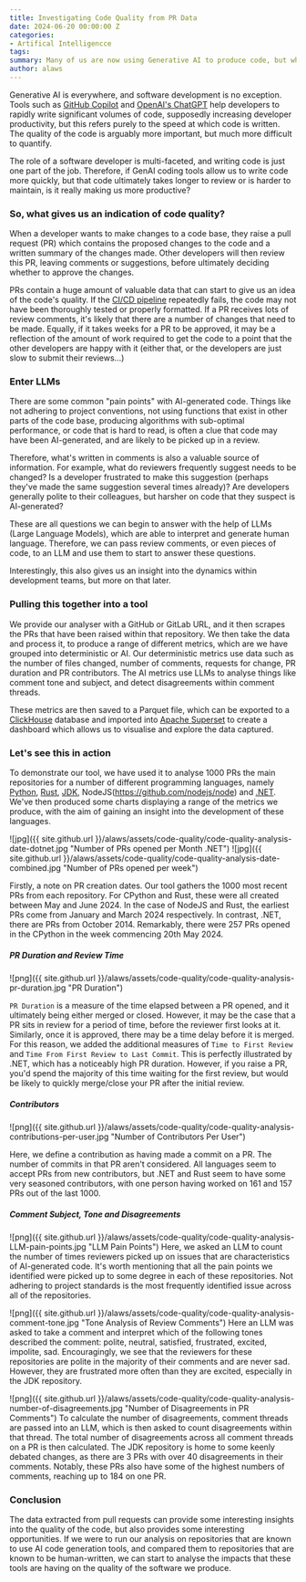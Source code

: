 ```yaml
---
title: Investigating Code Quality from PR Data
date: 2024-06-20 00:00:00 Z
categories:
- Artifical Intelligencce
tags:
summary: Many of us are now using Generative AI to produce code, but what impact is this having on code quality? By analaysing the data contained in PRs, our team has built a tool to investigate this.
author: alaws
---
```


Generative AI is everywhere, and software development is no exception. Tools such as [GitHub Copilot](https://github.com/features/copilot?ef_id=_k_Cj0KCQjwvb-zBhCmARIsAAfUI2survphNzpvvdMMG2eOv8HEvVDSkuQo8qHKN-KwDROjlvRPqA8CocwaAuTSEALw_wcB_k_&OCID=AIDcmm4lwmjeex_SEM__k_Cj0KCQjwvb-zBhCmARIsAAfUI2survphNzpvvdMMG2eOv8HEvVDSkuQo8qHKN-KwDROjlvRPqA8CocwaAuTSEALw_wcB_k_&gad_source=1&gclid=Cj0KCQjwvb-zBhCmARIsAAfUI2survphNzpvvdMMG2eOv8HEvVDSkuQo8qHKN-KwDROjlvRPqA8CocwaAuTSEALw_wcB) and [OpenAI's ChatGPT](https://openai.com/chatgpt/) help developers to rapidly write significant volumes of code, supposedly increasing developer productivity, but this refers purely to the speed at which code is written. The quality of the code is arguably more important, but much more difficult to quantify.

The role of a software developer is multi-faceted, and writing code is just one part of the job. Therefore, if GenAI coding tools allow us to write code more quickly, but that code ultimately takes longer to review or is harder to maintain, is it really making us more productive?


### So, what gives us an indication of code quality?

When a developer wants to make changes to a code base, they raise a pull request (PR) which contains the proposed changes to the code and a written summary of the changes made. Other developers will then review this PR, leaving comments or suggestions, before ultimately deciding whether to approve the changes.

PRs contain a huge amount of valuable data that can start to give us an idea of the code's quality. If the [CI/CD pipeline](https://about.gitlab.com/topics/ci-cd/) repeatedly fails, the code may not have been thoroughly tested or properly formatted. If a PR receives lots of review comments, it's likely that there are a number of changes that need to be made. Equally, if it takes weeks for a PR to be approved, it may be a reflection of the amount of work required to get the code to a point that the other developers are happy with it (either that, or the developers are just slow to submit their reviews...)

### Enter LLMs

There are some common "pain points" with AI-generated code. Things like not adhering to project conventions, not using functions that exist in other parts of the code base, producing algorithms with sub-optimal performance, or code that is hard to read, is often a clue that code may have been AI-generated, and are likely to be picked up in a review. 

Therefore, what's written in comments is also a valuable source of information. For example, what do reviewers frequently suggest needs to be changed? Is a developer frustrated to make this suggestion (perhaps they've made the same suggestion several times already)? Are developers generally polite to their colleagues, but harsher on code that they suspect is AI-generated?

These are all questions we can begin to answer with the help of LLMs (Large Language Models), which are able to interpret and generate human language. Therefore, we can pass review comments, or even pieces of code, to an LLM and use them to start to answer these questions.

Interestingly, this also gives us an insight into the dynamics within development teams, but more on that later. 

### Pulling this together into a tool

We provide our analyser with a GitHub or GitLab URL, and it then scrapes the PRs that have been raised within that repository. We then take the data and process it, to produce a range of different metrics, which are we have grouped into deterministic or AI. Our deterministic metrics use data such as the number of files changed, number of comments, requests for change, PR duration and PR contributors. The AI metrics use LLMs to analyse things like comment tone and subject, and detect disagreements within comment threads.

These metrics are then saved to a Parquet file, which can be exported to a [ClickHouse](https://clickhouse.com/clickhouse) database and imported into [Apache Superset](https://superset.apache.org/) to create a dashboard which allows us to visualise and explore the data captured.

### Let's see this in action
To demonstrate our tool, we have used it to analyse 1000 PRs the main repositories for a number of different programming languages, namely [Python](https://github.com/python/cpython), [Rust](https://github.com/rust-lang/rust), [JDK](https://github.com/openjdk/jdk), NodeJS(https://github.com/nodejs/node) and [.NET](https://github.com/microsoft/dotnet). We've then produced some charts displaying a range of the metrics we produce, with the aim of gaining an insight into the development of these languages.

![jpg]({{ site.github.url }}/alaws/assets/code-quality/code-quality-analysis-date-dotnet.jpg
 "Number of PRs opened per Month .NET")
 ![jpg]({{ site.github.url }}/alaws/assets/code-quality/code-quality-analysis-date-combined.jpg
 "Number of PRs opened per week")

Firstly, a note on PR creation dates. Our tool gathers the 1000 most recent PRs from each repository. For CPython and Rust, these were all created between May and June 2024. In the case of NodeJS and Rust, the earliest PRs come from January and March 2024 respectively. In contrast, .NET, there are PRs from October 2014. Remarkably, there were 257 PRs opened in the CPython in the week commencing 20th May 2024.

##### PR Duration and Review Time
![png]({{ site.github.url }}/alaws/assets/code-quality/code-quality-analysis-pr-duration.jpg
 "PR Duration")

`PR Duration` is a measure of the time elapsed between a PR opened, and it ultimately being either merged or closed. However, it may be the case that a PR sits in review for a period of time, before the reviewer first looks at it. Similarly, once it is approved, there may be a time delay before it is merged. For this reason, we added the additional measures of `Time to First Review` and `Time From First Review to Last Commit`. This is perfectly illustrated by .NET, which has a noticeably high PR duration. However, if you raise a PR, you'd spend the majority of this time waiting for the first review, but would be likely to quickly merge/close your PR after the initial review.

##### Contributors
![png]({{ site.github.url }}/alaws/assets/code-quality/code-quality-analysis-contributions-per-user.jpg
 "Number of Contributors Per User")

Here, we define a contribution as having made a commit on a PR. The number of commits in that PR aren't considered. All languages seem to accept PRs from new contributors, but .NET and Rust seem to have some very seasoned contributors, with one person having worked on 161 and 157 PRs out of the last 1000.

##### Comment Subject, Tone and Disagreements

![png]({{ site.github.url }}/alaws/assets/code-quality/code-quality-analysis-LLM-pain-points.jpg
 "LLM Pain Points")
Here, we asked an LLM to count the number of times reviewers picked up on issues that are characteristics of AI-generated code. It's worth mentioning that all the pain points we identified were picked up to some degree in each of these repositories. Not adhering to project standards is the most frequently identified issue across all of the repositories.

![png]({{ site.github.url }}/alaws/assets/code-quality/code-quality-analysis-comment-tone.jpg
 "Tone Analysis of Review Comments")
Here an LLM was asked to take a comment and interpret which of the following tones described the comment: polite, neutral, satisfied, frustrated, excited, impolite, sad. Encouragingly, we see that the reviewers for these repositories are polite in the majority of their comments and are never sad. However, they are frustrated more often than they are excited, especially in the JDK repository.
 
![png]({{ site.github.url }}/alaws/assets/code-quality/code-quality-analysis-number-of-disagreements.jpg
 "Number of Disagreements in PR Comments")
To calculate the number of disagreements, comment threads are passed into an LLM, which is then asked to count disagreements within that thread. The total number of disagreements across all comment threads on a PR is then calculated. The JDK repository is home to some keenly debated changes, as there are 3 PRs with over 40 disagreements in their comments. Notably, these PRs also have some of the highest numbers of comments, reaching up to 184 on one PR.

### Conclusion
The data extracted from pull requests can provide some interesting insights into the quality of the code, but also provides some interesting opportunities. If we were to run our analysis on repositories that are known to use AI code generation tools, and compared them to repositories that are known to be human-written, we can start to analyse the impacts that these tools are having on the quality of the software we produce.